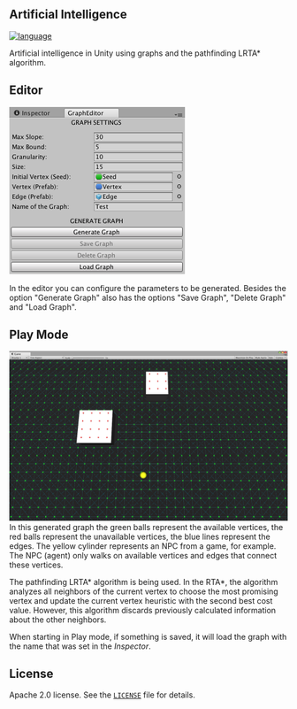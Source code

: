 ## Artificial Intelligence

[![language](https://img.shields.io/badge/C%23-7.3-green.svg)](https://docs.microsoft.com/en-us/dotnet/csharp)

Artificial intelligence in Unity using graphs and the pathfinding LRTA* algorithm.

## Editor
![](Assets/Screenshots/editor.png)

In the editor you can configure the parameters to be generated.
Besides the option "Generate Graph" also has the options "Save Graph", "Delete Graph" and "Load Graph".

## Play Mode
![](Assets/Screenshots/graph.png)
In this generated graph the green balls represent the available vertices, the red balls represent the unavailable vertices, the blue lines represent the edges. The yellow cylinder represents an NPC from a game, for example.
The NPC (agent) only walks on available vertices and edges that connect these vertices.

The pathfinding LRTA* algorithm is being used. In the RTA*, the algorithm analyzes all neighbors of the current vertex to choose the most promising vertex and update the current vertex heuristic with the second best cost value. However, this algorithm discards previously calculated information about the other neighbors.

When starting in Play mode, if something is saved, it will load the graph with the name that was set in the *Inspector*.

## License
Apache 2.0 license. See the [`LICENSE`](LICENSE) file for details.
